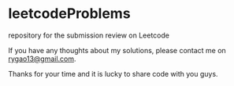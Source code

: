 # leetcodeProblems
repository for the submission review on Leetcode

If you have any thoughts about my solutions, please contact me on rygao13@gmail.com.

Thanks for your time and it is lucky to share code with you guys.
